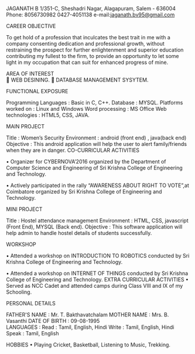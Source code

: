 JAGANATH B
1/351-C, Sheshadri Nagar,
Alagapuram,
Salem - 636004
Phone: 8056730982	 0427-4051138
 e-mail:jaganath.bv95@gmail.com

CAREER OBJECTIVE
               
  To get hold of a profession that inculcates the best trait in me with a company consenting dedication and professional growth, without restraining the prospect for further enlightenment and superior education contributing my fullest to the firm, to provide an opportunity to let some light in my occupation that can suit for enhanced progress of mine.
  
AREA OF INTEREST		
	WEB DESINING.
	DATABASE MANAGEMENT SYSYTEM.

FUNCTIONAL EXPOSURE

Programming Languages	: Basic in C, C++.
Database		           : MYSQL.
Platforms worked on 	: Linux and Windows
Word processing 		: MS Office
Web technologies  		: HTML5, CSS, JAVA.

MAIN PROJECT

Title		: Women’s Security
Environment	: android (front end) , java(back end)
Objective	: This android application will help the user to alert family/friends when they are in danger. 
CO-CURRICULAR ACTIVITIES

•	Organizer for CYBERNOVA’2016 organized by the Department of Computer Science and Engineering of Sri Krishna College of Engineering and Technology.

•	Actively participated in the rally “AWARENESS ABOUT RIGHT TO VOTE”,at Coimbatore organized by Sri Krishna College of Engineering and Technology.

MINI PROJECT

Title		: Hostel attendance management
Environment	: HTML, CSS, javascript (Front End), MYSQL (Back end).
Objective	: This software application will help admin to handle hostel details of students successfully.                   

WORKSHOP

•	Attended a workshop on INTRODUCTION TO ROBOTICS conducted by Sri Krishna College of Engineering and Technology.

•	Attended a workshop on INTERNET OF THINGS conducted by Sri Krishna College of Engineering and Technology.
EXTRA CURRICULAR ACTIVITIES
•	Served as NCC Cadet and attended camps during Class VIII and IX of my Schooling.

PERSONAL DETAILS

 FATHER'S NAME	  : Mr. T. Bakthavatchalam
MOTHER NAME        : Mrs. B. Vasanthi
DATE OF BIRTH	  : 09-08-1995	                
LANGUAGES      	  : Read	:	Tamil, English, Hindi
			    Write	:	Tamil, English, Hindi
			    Speak	: 	Tamil, English

HOBBIES
•	Playing Cricket, Basketball, Listening to Music, Trekking.
